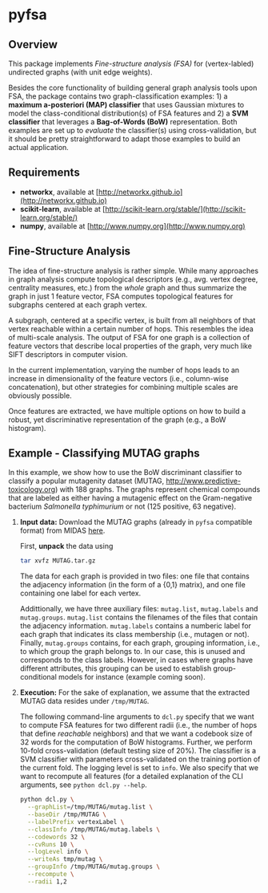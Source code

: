 pyfsa
=====

Overview
--------

This package implements *Fine-structure analysis (FSA)* for (vertex-labled)
undirected graphs (with unit edge weights).

Besides the core functionality of building general graph analysis tools upon
FSA, the package contains two graph-classification examples: 1) a **maximum
a-posteriori (MAP) classifier** that uses Gaussian mixtures to model the
class-conditional distribution(s) of FSA features and 2) a **SVM classifier**
that leverages a **Bag-of-Words (BoW)** representation. Both examples are set
up to *evaluate* the classifier(s) using cross-validation, but it should be
pretty straightforward to adapt those examples to build an actual application.

Requirements
------------

- **networkx**, available at
  [http://networkx.github.io](http://networkx.github.io)
- **scikit-learn**, available at
  [http://scikit-learn.org/stable/](http://scikit-learn.org/stable/)
- **numpy**, available at [http://www.numpy.org](http://www.numpy.org)

Fine-Structure Analysis
-----------------------

The idea of fine-structure analysis is rather simple. While many approaches in
graph analysis compute topological descriptors (e.g., avg. vertex degree,
centrality measures, etc.) from the *whole* graph and thus summarize the graph
in just 1 feature vector, FSA computes topological features for subgraphs
centered at each graph vertex.

A subgraph, centered at a specific vertex, is built from all neighbors of that
vertex reachable within a certain number of hops. This resembles the idea of
multi-scale analysis. The output of FSA for one graph is a collection of
feature vectors that describe local properties of the graph, very much like
SIFT descriptors in computer vision.

In the current implementation, varying the number of hops leads to an increase
in dimensionality of the feature vectors (i.e., column-wise concatenation), but
other strategies for combining multiple scales are obviously possible.

Once features are extracted, we have multiple options on how to build a robust,
yet discriminative representation of the graph (e.g., a BoW histogram).

Example - Classifying MUTAG graphs
----------------------------------

In this example, we show how to use the BoW discriminant classifier to classify
a popular mutagenity dataset (MUTAG, http://www.predictive-toxicology.org) with
188 graphs. The graphs represent chemical compounds that are labeled as either
having a mutagenic effect on the Gram-negative bacterium *Salmonella
typhimurium* or not (125 positive, 63 negative).

1.  **Input data:** Download the MUTAG graphs (already in ```pyfsa```
    compatible format) from MIDAS
    [here](http://midas3.kitware.com/midas/folder/1526).

       First, **unpack** the data using

       ```bash
       tar xvfz MUTAG.tar.gz
       ```

    The data for each graph is provided in two files: one file that contains
    the adjacency information (in the form of a {0,1} matrix), and one file
    containing one label for each vertex.

    Addittionally, we have three auxiliary files: ```mutag.list```,
    ```mutag.labels``` and ```mutag.groups```. ```mutag.list``` contains the
    filenames of the files that contain the adjacency information.
    ```mutag.labels``` contains a numberic label for each graph that indicates
    its class membership (i.e., mutagen or not).  Finally, ```mutag.groups```
    contains, for each graph, grouping information, i.e., to which group the
    graph belongs to. In our case, this is unused and corresponds to the class
    labels. However, in cases where graphs have different attributes, this
    grouping can be used to establish group-conditional models for instance
    (example coming soon).

2.  **Execution:** For the sake of explanation, we assume that the extracted
    MUTAG data resides under ```/tmp/MUTAG```.

    The following command-line arguments to ```dcl.py``` specify that we want
    to compute FSA features for two different radii (i.e., the number of hops
    that define *reachable* neighbors) and that we want a codebook size of 32
    words for the computation of BoW histograms. Further, we perform 10-fold
    cross-validation (default testing size of 20%). The classifier is a SVM
    classifier with parameters cross-validated on the training portion of the
    current fold. The logging level is set to ```info```. We also specify that
    we want to recompute all features (for a detailed explanation of the CLI
    arguments, see ```python dcl.py --help```.

    ```bash
    python dcl.py \
      --graphList=/tmp/MUTAG/mutag.list \
      --baseDir /tmp/MUTAG \
      --labelPrefix vertexLabel \
      --classInfo /tmp/MUTAG/mutag.labels \
      --codewords 32 \
      --cvRuns 10 \
      --logLevel info \
      --writeAs tmp/mutag \
      --groupInfo /tmp/MUTAG/mutag.groups \
      --recompute \
      --radii 1,2
    ```

